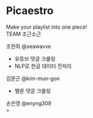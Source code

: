 # Picaestro  
Make your playlist into one piece!  
TEAM 조근소근  
  
조한희 @seawavve  
 + 유튜브 댓글 크롤링  
 + NLP로 한글 데이터 전처리 
   
김문곤 @kim-mun-gon  
 + 멜론 댓글 크롤링  
   
손은영 @enyng309  
 +   

